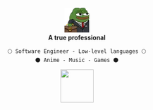 <p align="center">
  <a href="https://www.youtube.com/@awwlie/">
    <img aling="center" src="https://github.com/awwliedacoder/awwliedacoder/blob/main/9605-pepe-business.png?raw=true"></a> <b><br>A true professional</b> 
  <br> 

<div align="center">
  
  ``````
  🌕 Software Engineer - Low-level languages 🌕
  🌑 Anime - Music - Games 🌑
  ``````

<img aling="center" src ="https://media1.tenor.com/m/TayovEvaMFcAAAAC/peppo.gif" width="75" height="75">
</div>

